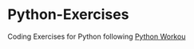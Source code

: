 # Python-Exercises
Coding Exercises for Python following [Python Workou](https://www.manning.com/books/python-workout)
